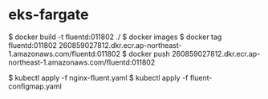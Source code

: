 # eks-fargate

$ docker build -t fluentd:011802 ./
$ docker images
$ docker tag fluentd:011802 260859027812.dkr.ecr.ap-northeast-1.amazonaws.com/fluentd:011802
$ docker push 260859027812.dkr.ecr.ap-northeast-1.amazonaws.com/fluentd:011802

$ kubectl apply -f nginx-fluent.yaml
$ kubectl apply -f fluent-configmap.yaml
